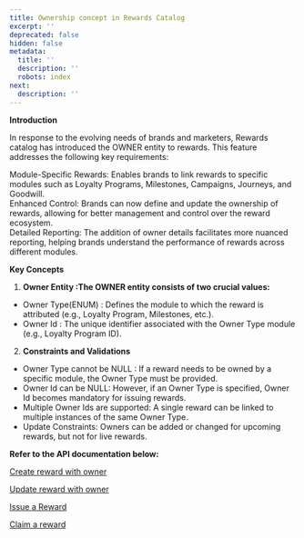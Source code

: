 ```yaml
---
title: Ownership concept in Rewards Catalog
excerpt: ''
deprecated: false
hidden: false
metadata:
  title: ''
  description: ''
  robots: index
next:
  description: ''
---
```

**Introduction**

In response to the evolving needs of brands and marketers, Rewards catalog has introduced the OWNER entity to rewards. This feature addresses the following key requirements:

Module-Specific Rewards: Enables brands to link rewards to specific modules such as Loyalty Programs, Milestones, Campaigns, Journeys, and Goodwill.\
Enhanced Control: Brands can now define and update the ownership of rewards, allowing for better management and control over the reward ecosystem.\
Detailed Reporting: The addition of owner details facilitates more nuanced reporting, helping brands understand the performance of rewards across different modules.

**Key Concepts**

1. **Owner Entity :The OWNER entity consists of two crucial values:**

* Owner Type(ENUM) : Defines the module to which the reward is attributed (e.g., Loyalty Program, Milestones, etc.).
* Owner Id : The unique identifier associated with the Owner Type module (e.g., Loyalty Program ID).

2. **Constraints and Validations**

* Owner Type cannot be NULL : If a reward needs to be owned by a specific module, the Owner Type must be provided.
* Owner Id can be NULL: However, if an Owner Type is specified, Owner Id becomes mandatory for issuing rewards.
* Multiple Owner Ids are supported: A single reward can be linked to multiple instances of the same Owner Type.
* Update Constraints: Owners can be added or changed for upcoming rewards, but not for live rewards.

**Refer to the API documentation below:**

[Create reward with owner](https://docs.capillarytech.com/reference/post-create-reward)

[Update reward with owner](https://docs.capillarytech.com/reference/put-update-reward)

[Issue a Reward](https://docs.capillarytech.com/reference/post-issue-user-reward)

[Claim a reward](https://docs.capillarytech.com/reference/claim-reward)
